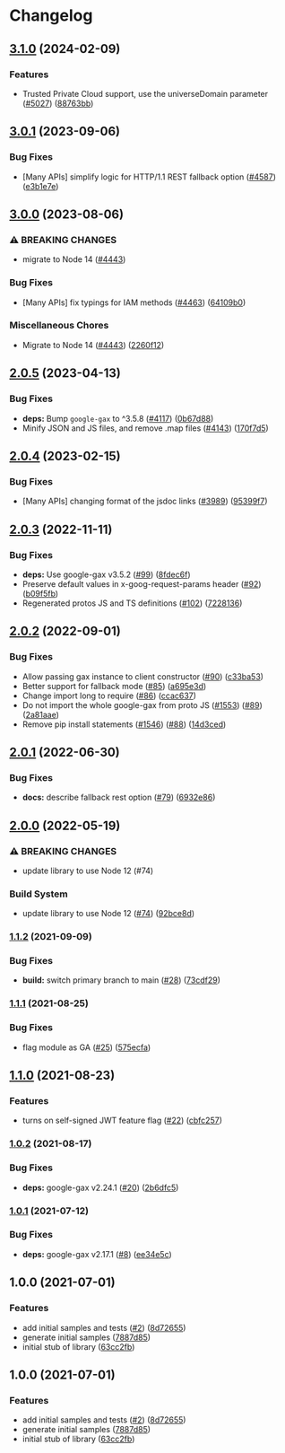 # Changelog

## [3.1.0](https://github.com/googleapis/google-cloud-node/compare/resource-settings-v3.0.1...resource-settings-v3.1.0) (2024-02-09)


### Features

* Trusted Private Cloud support, use the universeDomain parameter  ([#5027](https://github.com/googleapis/google-cloud-node/issues/5027)) ([88763bb](https://github.com/googleapis/google-cloud-node/commit/88763bb1b7ce9ff884b9e3f476230d38985b2ff2))

## [3.0.1](https://github.com/googleapis/google-cloud-node/compare/resource-settings-v3.0.0...resource-settings-v3.0.1) (2023-09-06)


### Bug Fixes

* [Many APIs] simplify logic for HTTP/1.1 REST fallback option ([#4587](https://github.com/googleapis/google-cloud-node/issues/4587)) ([e3b1e7e](https://github.com/googleapis/google-cloud-node/commit/e3b1e7e46d666abb4df28c3cd69e97c08b88445a))

## [3.0.0](https://github.com/googleapis/google-cloud-node/compare/resource-settings-v2.0.5...resource-settings-v3.0.0) (2023-08-06)


### ⚠ BREAKING CHANGES

* migrate to Node 14 ([#4443](https://github.com/googleapis/google-cloud-node/issues/4443))

### Bug Fixes

* [Many APIs] fix typings for IAM methods ([#4463](https://github.com/googleapis/google-cloud-node/issues/4463)) ([64109b0](https://github.com/googleapis/google-cloud-node/commit/64109b007521c418cefe09c18a92cc6eaef0932c))


### Miscellaneous Chores

* Migrate to Node 14 ([#4443](https://github.com/googleapis/google-cloud-node/issues/4443)) ([2260f12](https://github.com/googleapis/google-cloud-node/commit/2260f12543d171bda95345e53475f5f0fdc45770))

## [2.0.5](https://github.com/googleapis/google-cloud-node/compare/resource-settings-v2.0.4...resource-settings-v2.0.5) (2023-04-13)


### Bug Fixes

* **deps:** Bump `google-gax` to ^3.5.8 ([#4117](https://github.com/googleapis/google-cloud-node/issues/4117)) ([0b67d88](https://github.com/googleapis/google-cloud-node/commit/0b67d883963643ce1b4f6d2ccd3e8d37adf6e029))
* Minify JSON and JS files, and remove .map files ([#4143](https://github.com/googleapis/google-cloud-node/issues/4143)) ([170f7d5](https://github.com/googleapis/google-cloud-node/commit/170f7d57b8fd344d182a8e758867b8124722eebc))

## [2.0.4](https://github.com/googleapis/google-cloud-node/compare/resource-settings-v2.0.3...resource-settings-v2.0.4) (2023-02-15)


### Bug Fixes

* [Many APIs] changing format of the jsdoc links ([#3989](https://github.com/googleapis/google-cloud-node/issues/3989)) ([95399f7](https://github.com/googleapis/google-cloud-node/commit/95399f731547b06cde5ed0914d89c59fdc9fd968))

## [2.0.3](https://github.com/googleapis/nodejs-resource-settings/compare/v2.0.2...v2.0.3) (2022-11-11)


### Bug Fixes

* **deps:** Use google-gax v3.5.2 ([#99](https://github.com/googleapis/nodejs-resource-settings/issues/99)) ([8fdec6f](https://github.com/googleapis/nodejs-resource-settings/commit/8fdec6f6a8c4869b538434ea0e9c02d806078ea7))
* Preserve default values in x-goog-request-params header ([#92](https://github.com/googleapis/nodejs-resource-settings/issues/92)) ([b09f5fb](https://github.com/googleapis/nodejs-resource-settings/commit/b09f5fb6c2d573dd5c8c01118971596471e085b2))
* Regenerated protos JS and TS definitions ([#102](https://github.com/googleapis/nodejs-resource-settings/issues/102)) ([7228136](https://github.com/googleapis/nodejs-resource-settings/commit/72281366b3453766a8dea4833ba3b198b98207a7))

## [2.0.2](https://github.com/googleapis/nodejs-resource-settings/compare/v2.0.1...v2.0.2) (2022-09-01)


### Bug Fixes

* Allow passing gax instance to client constructor ([#90](https://github.com/googleapis/nodejs-resource-settings/issues/90)) ([c33ba53](https://github.com/googleapis/nodejs-resource-settings/commit/c33ba53db10813d91cf84947ce7ffafef26fd14c))
* Better support for fallback mode ([#85](https://github.com/googleapis/nodejs-resource-settings/issues/85)) ([a695e3d](https://github.com/googleapis/nodejs-resource-settings/commit/a695e3d8d2deef27c1c2371e05aa1a875977a144))
* Change import long to require ([#86](https://github.com/googleapis/nodejs-resource-settings/issues/86)) ([ccac637](https://github.com/googleapis/nodejs-resource-settings/commit/ccac6374f448d4fde213e947d1a0f03b4a732e37))
* Do not import the whole google-gax from proto JS ([#1553](https://github.com/googleapis/nodejs-resource-settings/issues/1553)) ([#89](https://github.com/googleapis/nodejs-resource-settings/issues/89)) ([2a81aae](https://github.com/googleapis/nodejs-resource-settings/commit/2a81aaefa64e2df66b63ec9ca98c5b6a61c73ca9))
* Remove pip install statements ([#1546](https://github.com/googleapis/nodejs-resource-settings/issues/1546)) ([#88](https://github.com/googleapis/nodejs-resource-settings/issues/88)) ([14d3ced](https://github.com/googleapis/nodejs-resource-settings/commit/14d3cedea382de602d00a80c7fa8a50c1cb520b7))

## [2.0.1](https://github.com/googleapis/nodejs-resource-settings/compare/v2.0.0...v2.0.1) (2022-06-30)


### Bug Fixes

* **docs:** describe fallback rest option ([#79](https://github.com/googleapis/nodejs-resource-settings/issues/79)) ([6932e86](https://github.com/googleapis/nodejs-resource-settings/commit/6932e86920a85adf5167508542b336fde1d45240))

## [2.0.0](https://github.com/googleapis/nodejs-resource-settings/compare/v1.1.2...v2.0.0) (2022-05-19)


### ⚠ BREAKING CHANGES

* update library to use Node 12 (#74)

### Build System

* update library to use Node 12 ([#74](https://github.com/googleapis/nodejs-resource-settings/issues/74)) ([92bce8d](https://github.com/googleapis/nodejs-resource-settings/commit/92bce8de50a36c426637e19f2e648ec56930f503))

### [1.1.2](https://www.github.com/googleapis/nodejs-resource-settings/compare/v1.1.1...v1.1.2) (2021-09-09)


### Bug Fixes

* **build:** switch primary branch to main ([#28](https://www.github.com/googleapis/nodejs-resource-settings/issues/28)) ([73cdf29](https://www.github.com/googleapis/nodejs-resource-settings/commit/73cdf29b0ed329b259da29fe782a35b3c6f4a836))

### [1.1.1](https://www.github.com/googleapis/nodejs-resource-settings/compare/v1.1.0...v1.1.1) (2021-08-25)


### Bug Fixes

* flag module as GA ([#25](https://www.github.com/googleapis/nodejs-resource-settings/issues/25)) ([575ecfa](https://www.github.com/googleapis/nodejs-resource-settings/commit/575ecfa540ceefbf77615aefd544315127a905ed))

## [1.1.0](https://www.github.com/googleapis/nodejs-resource-settings/compare/v1.0.2...v1.1.0) (2021-08-23)


### Features

* turns on self-signed JWT feature flag ([#22](https://www.github.com/googleapis/nodejs-resource-settings/issues/22)) ([cbfc257](https://www.github.com/googleapis/nodejs-resource-settings/commit/cbfc257d37946ae8ed8b3fcf07f9b1673b9d5dd9))

### [1.0.2](https://www.github.com/googleapis/nodejs-resource-settings/compare/v1.0.1...v1.0.2) (2021-08-17)


### Bug Fixes

* **deps:** google-gax v2.24.1 ([#20](https://www.github.com/googleapis/nodejs-resource-settings/issues/20)) ([2b6dfc5](https://www.github.com/googleapis/nodejs-resource-settings/commit/2b6dfc5bd40a6cc101f1d6799dcd6b60123ac540))

### [1.0.1](https://www.github.com/googleapis/nodejs-resource-settings/compare/v1.0.0...v1.0.1) (2021-07-12)


### Bug Fixes

* **deps:** google-gax v2.17.1 ([#8](https://www.github.com/googleapis/nodejs-resource-settings/issues/8)) ([ee34e5c](https://www.github.com/googleapis/nodejs-resource-settings/commit/ee34e5c5377e5c1e974d067b88df0f64b6196808))

## 1.0.0 (2021-07-01)


### Features

* add initial samples and tests ([#2](https://www.github.com/googleapis/nodejs-resource-settings/issues/2)) ([8d72655](https://www.github.com/googleapis/nodejs-resource-settings/commit/8d7265520684d335c01db935de72bf3348ec7322))
* generate initial samples ([7887d85](https://www.github.com/googleapis/nodejs-resource-settings/commit/7887d85e49c244f83438d888c0ccf5965d8da59c))
* initial stub of library ([63cc2fb](https://www.github.com/googleapis/nodejs-resource-settings/commit/63cc2fbd286c95c59983903b99a7b006edd42cd2))

## 1.0.0 (2021-07-01)


### Features

* add initial samples and tests ([#2](https://www.github.com/googleapis/nodejs-resource-settings/issues/2)) ([8d72655](https://www.github.com/googleapis/nodejs-resource-settings/commit/8d7265520684d335c01db935de72bf3348ec7322))
* generate initial samples ([7887d85](https://www.github.com/googleapis/nodejs-resource-settings/commit/7887d85e49c244f83438d888c0ccf5965d8da59c))
* initial stub of library ([63cc2fb](https://www.github.com/googleapis/nodejs-resource-settings/commit/63cc2fbd286c95c59983903b99a7b006edd42cd2))
